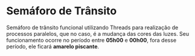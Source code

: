 # Semáforo de Trânsito
Semáforo de trânsito funcional utilizando Threads para realização de processos paralelos, que no caso, é a mudança das cores das luzes. Seu funcionamento ocorre no período entre **05h00** e **00h00**, fora desse período, ele ficará **amarelo piscante**.
